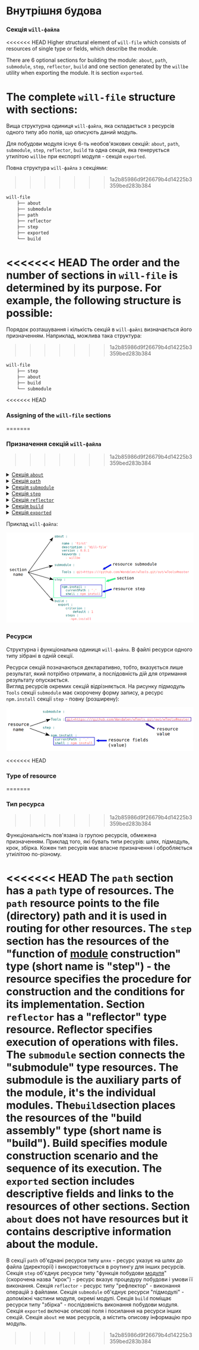 # Внутрішня будова

### Секція <code>will-файла</code>  

<<<<<<< HEAD
Higher structural element of <code>will-file</code> which consists of resources of single type or fields, which describe the module.  

There are 6 optional sections for building the module: `about`, `path`, `submodule`, `step`, `reflector`, `build` and one section generated by the `willbe` utility when exporting the module. It is section `exported`.  

The complete `will-file` structure with sections:  
=======
Вища структурна одиниця <code>will-файла</code>, яка складається з ресурсів одного типу або полів, що описують даний модуль.

Для побудови модуля існує 6-ть необов'язкових секцій: `about`, `path`, `submodule`, `step`, `reflector`, `build` та одна секція, яка генерується утилітою `willbe` при експорті модуля - секція `exported`.   

Повна структура `will-файла` з секціями:  
>>>>>>> 1a2b85986d9f26679b4d14225b3359bed283b384

```
will-file
    ├── about
    ├── submodule
    ├── path
    ├── reflector
    ├── step
    ├── exported
    └── build

```

<<<<<<< HEAD
The order and the number of sections in `will-file` is determined by its purpose. For example, the following structure is possible:   
=======
Порядок розташування і кількість секцій в `will-файлі` визначається його призначенням. Наприклад, можлива така структура:  
>>>>>>> 1a2b85986d9f26679b4d14225b3359bed283b384

```
will-file
    ├── step
    ├── about
    ├── build
    └── submodule

```

<<<<<<< HEAD
### Assigning of the `will-file` sections  
=======
### Призначення секцій `will-файла`
>>>>>>> 1a2b85986d9f26679b4d14225b3359bed283b384

<details>
  <summary><a href="./concept/SectionAbout.md">Секція <code>about</code></a></summary>
  Секція містить описову інформація про модуль.
</details>
<details>
  <summary><a href="./concept/Paths.md#Секція-path">Секція <code>path</code></a></summary>
  Секція представляє карту шляхів модуля для швидкого орієнтування в його файловій структурі.
</details>
<details>
  <summary><a href="./concept/Submodule.section.md">Секція <code>submodule</code></a></summary>
  Секція містить інформацію про підмодулі.
</details>
<details>
  <summary><a href="./concept/Steps.md#Секція-step">Секція <code>step</code></a></summary>
  Секція містить кроки, які можуть бути застосовані збіркою для побудови модуля.
</details>
<details>
  <summary><a href="./concept/Reflectors.md#Секція-reflector">Секція <code>reflector</code></a></summary>
  Секція містить рефлектори - ресурси для виконання операцій над групами файлів.
</details>
<details>
  <summary><a href="./concept/Builds.md#Секція-build">Секція <code>build</code></a></summary>
  Ресурси секції (збірки) описують послідовність і умови виконання процедур створення модуля.
</details>
<details>
  <summary><a href="./concept/SectionExported.md">Секція <code>exported</code></a></summary>
  Секція <code>out-will-файла</code>, програмно генерується при експортуванні модуля, містить перелік всіх експортованих файлів та використовується при імпортуванні даного модуля іншим.
</details>

Приклад `will-файла`:  

![will.file.inner.png](./Images/will.file.inner.png)  

### Ресурси
Структурна і функціональна одиниця <code>will-файла</code>. В файлі ресурси одного типу зібрані в одній секції.  

Ресурси секцій позначаються декларативно, тобто, вказується лише результат, який потрібно отримати, а послідовність дій для отримання результату опускається.  
Вигляд ресурсів окремих секцій відрізняється. На рисунку підмодуль `Tools` секції `submodule` має скорочену форму запису, а ресурс `npm.install` секції `step` - повну (розширену):

![resource.png](./Images/resource.png)  

<<<<<<< HEAD
### Type of resource  
=======
### Тип ресурса
>>>>>>> 1a2b85986d9f26679b4d14225b3359bed283b384

Функціональність пов'язана із групою ресурсів, обмежена призначенням. Приклад того, які бувать типи ресурів: шлях, підмодуль, крок, збірка. Кожен тип ресурів має власне призначення і обробляється утиілітою по-різному.

<<<<<<< HEAD
The `path` section has a `path` type of resources. The `path` resource points to the file (directory) path and it is used in routing for other resources. The `step` section has the resources of the "function of [module](Module.mdModule) construction" type (short name is "step") - the resource specifies the procedure for construction and the conditions for its implementation. Section `reflector` has a "reflector" type resource. Reflector specifies execution of operations with files. The `submodule` section connects the "submodule" type resources. The submodule is the auxiliary parts of the module, it's the individual modules. The` build `section places the resources of the "build assembly" type (short name is "build"). Build specifies module construction scenario and the sequence of its execution. The` exported` section includes descriptive fields and links to the resources of other sections. Section `about` does not have resources but it contains descriptive information about the module.  
=======
В секції `path` об'єднані ресурси типу `шлях` - ресурс указує на шлях до файла (директорії) і використовується в роутингу для інших ресурсів. Секція `step` об'єднує ресурси типу "функція побудови [модуля](Module.md#Модуль)" (скорочена назва "крок") - ресурс вказує процедуру побудови і умови її виконання. Секція `reflector` - ресурс типу "рефлектор" - виконання операцій з файлами. Секція `submodule` об'єднує ресурси "підмодулі" - допоміжні частини модуля, окремі модулі. Секція `build` поміщає ресурси типу "збірка" - послідовність виконання побудови модуля. Секція `exported` включає описові поля і посилання на ресурси інших секцій. Секція `about` не має ресурсів, а містить описову інформацію про модуль.
>>>>>>> 1a2b85986d9f26679b4d14225b3359bed283b384
